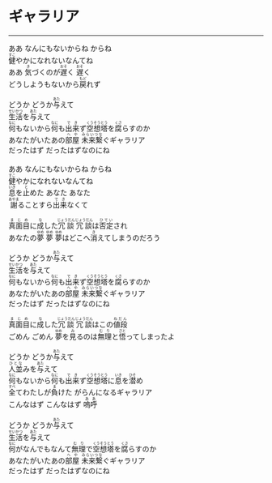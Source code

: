 # ギャラリア
---
<lyric>
ああ なんにもないからね からね<br/>
<ruby>健<rt>すこ</rt></ruby>やかになれないなんてね<br/>
ああ <ruby>気<rt>き</rt></ruby>づくのが<ruby>遅<rt>おそ</rt></ruby>く <ruby>遅<rt>おそ</rt></ruby>く<br/>
どうしようもないから<ruby>戻<rt>もど</rt></ruby>れず<br/>
<br/>
どうか どうか<ruby>与<rt>あた</rt></ruby>えて<br/>
<ruby>生活<rt>せいかつ</rt></ruby>を<ruby>与<rt>あた</rt></ruby>えて<br/>
<ruby>何<rt>なに</rt></ruby>もないから<ruby>何<rt>なに</rt></ruby>も<ruby>出来<rt>でき</rt></ruby>ず<ruby>空想<rt>くうそう</rt></ruby><ruby>塔<rt>とう</rt></ruby>を<ruby>腐<rt>くさ</rt></ruby>らすのか<br/>
あなたがいたあの<ruby>部屋<rt>へや</rt></ruby> <ruby>未来繋<rt>みらいつな</rt></ruby>ぐギャラリア<br/>
だったはず だったはずなのにね<br/>
<br/>
ああ なんにもないからね からね<br/>
<ruby>健<rt>すこ</rt></ruby>やかになれないなんてね<br/>
<ruby>息<rt>いき</rt></ruby>を<ruby>止<rt>と</rt></ruby>めた あなた あなた<br/>
<ruby>謝<rt>あやま</rt></ruby>ることすら<ruby>出来<rt>でき</rt></ruby>なくて<br/>
<br/>
<ruby>真面目<rt>まじめ</rt></ruby>に<ruby>成<rt>な</rt></ruby>した<ruby>冗談<rt>じょうだん</rt></ruby> <ruby>冗談<rt>じょうだん</rt></ruby>は<ruby>否定<rt>ひてい</rt></ruby>され<br/>
あなたの<ruby>夢<rt>ゆめ</rt></ruby> <ruby>夢<rt>ゆめ</rt></ruby> <ruby>夢<rt>ゆめ</rt></ruby>はどこへ<ruby>消<rt>き</rt></ruby>えてしまうのだろう<br/>
<br/>
どうか どうか<ruby>与<rt>あた</rt></ruby>えて<br/>
<ruby>生活<rt>せいかつ</rt></ruby>を<ruby>与<rt>あた</rt></ruby>えて<br/>
<ruby>何<rt>なに</rt></ruby>もないから<ruby>何<rt>なに</rt></ruby>も<ruby>出来<rt>でき</rt></ruby>ず<ruby>空想<rt>くうそう</rt></ruby><ruby>塔<rt>とう</rt></ruby>を<ruby>腐<rt>くさ</rt></ruby>らすのか<br/>
あなたがいたあの<ruby>部屋<rt>へや</rt></ruby> <ruby>未来繋<rt>みらいつな</rt></ruby>ぐギャラリア<br/>
だったはず だったはずなのにね<br/>
<br/>
<ruby>真面目<rt>まじめ</rt></ruby>に<ruby>成<rt>な</rt></ruby>した<ruby>冗談<rt>じょうだん</rt></ruby> <ruby>冗談<rt>じょうだん</rt></ruby>はこの<ruby>値段<rt>ねだん</rt></ruby><br/>
ごめん ごめん <ruby>夢<rt>ゆめ</rt></ruby>を<ruby>見<rt>み</rt></ruby>るのは<ruby>無理<rt>むり</rt></ruby>と<ruby>悟<rt>さと</rt></ruby>ってしまったよ<br/>
<br/>
どうか どうか<ruby>与<rt>あた</rt></ruby>えて<br/>
<ruby>人並<rt>ひとな</rt></ruby>みを<ruby>与<rt>あた</rt></ruby>えて<br/>
<ruby>何<rt>なに</rt></ruby>もないから<ruby>何<rt>なに</rt></ruby>も<ruby>出来<rt>でき</rt></ruby>ず<ruby>空想<rt>くうそう</rt></ruby><ruby>塔<rt>とう</rt></ruby>に<ruby>息<rt>いき</rt></ruby>を<ruby>潜<rt>ひそ</rt></ruby>め<br/>
<ruby>全<rt>すべ</rt></ruby>てわたしが<ruby>負<rt>ま</rt></ruby>けた がらんになるギャラリア<br/>
こんなはず こんなはず <ruby>嗚呼<rt>ああ</rt></ruby><br/>
<br/>
どうか どうか<ruby>与<rt>あた</rt></ruby>えて<br/>
<ruby>生活<rt>せいかつ</rt></ruby>を<ruby>与<rt>あた</rt></ruby>えて<br/>
<ruby>何<rt>なに</rt></ruby>がなんでもなんて<ruby>無理<rt>むり</rt></ruby>で<ruby>空想<rt>くうそう</rt></ruby><ruby>塔<rt>とう</rt></ruby>を<ruby>腐<rt>くさ</rt></ruby>らすのか<br/>
あなたがいたあの<ruby>部屋<rt>へや</rt></ruby> <ruby>未来繋<rt>みらいつな</rt></ruby>ぐギャラリア<br/>
だったはず だったはずなのにね<br/>
</lyric>
